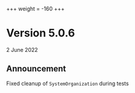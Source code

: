 +++
weight = -160
+++

# Version 5.0.6
2 June 2022

## Announcement
Fixed cleanup of `SystemOrganization` during tests
